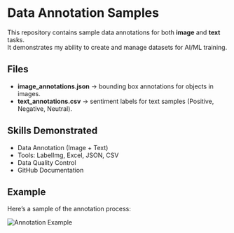 
# Data Annotation Samples

This repository contains sample data annotations for both **image** and **text** tasks.  
It demonstrates my ability to create and manage datasets for AI/ML training.

## Files
- **image_annotations.json** → bounding box annotations for objects in images.  
- **text_annotations.csv** → sentiment labels for text samples (Positive, Negative, Neutral).  

## Skills Demonstrated
- Data Annotation (Image + Text)  
- Tools: LabelImg, Excel, JSON, CSV  
- Data Quality Control  
- GitHub Documentation  

## Example
Here’s a sample of the annotation process:

![Annotation Example](screenshot.png)
